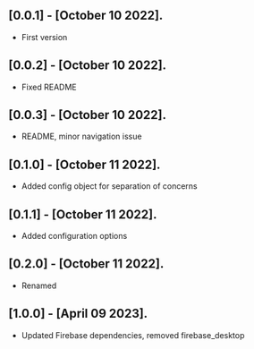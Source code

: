 ## [0.0.1] - [October 10 2022].

* First version

## [0.0.2] - [October 10 2022].

* Fixed README

## [0.0.3] - [October 10 2022].

* README, minor navigation issue 

## [0.1.0] - [October 11 2022].

* Added config object for separation of concerns 

## [0.1.1] - [October 11 2022].

* Added configuration options 

## [0.2.0] - [October 11 2022].

* Renamed 

## [1.0.0] - [April 09 2023].

* Updated Firebase dependencies, removed firebase_desktop 
